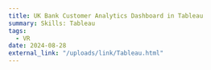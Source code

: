 ```yaml
---
title: UK Bank Customer Analytics Dashboard in Tableau
summary: Skills: Tableau
tags:
  - VR
date: 2024-08-28
external_link: "/uploads/link/Tableau.html"
---
```

